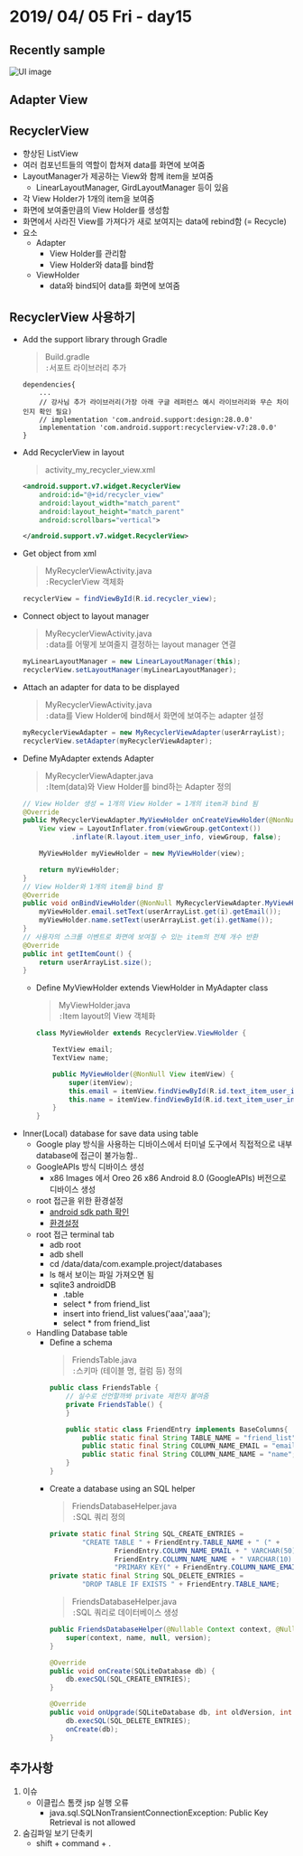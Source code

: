 # 2019/ 04/ 05 Fri - day15
## Recently sample
![UI image](https://github.com/pby2017/study-android-basic-itbank/blob/master/README_image/day15.gif)
## Adapter View
## RecyclerView
* 향상된 ListView
* 여러 컴포넌트들의 역할이 합쳐져 data를 화면에 보여줌
* LayoutManager가 제공하는 View와 함께 item을 보여줌
  * LinearLayoutManager, GirdLayoutManager 등이 있음
* 각 View Holder가 1개의 item을 보여줌
* 화면에 보여줄만큼의 View Holder를 생성함
* 화면에서 사라진 View를 가져다가 새로 보여지는 data에 rebind함 (= Recycle)
* 요소
  * Adapter
    * View Holder를 관리함
    * View Holder와 data를 bind함
  * ViewHolder
    * data와 bind되어 data를 화면에 보여줌
## RecyclerView 사용하기
* Add the support library through Gradle
    > Build.gradle  
    > ```:```서포트 라이브러리 추가
    ```
    dependencies{
        ...
        // 강사님 추가 라이브러리(가장 아래 구글 레퍼런스 예시 라이브러리와 무슨 차이인지 확인 필요) 
        // implementation 'com.android.support:design:28.0.0'
        implementation 'com.android.support:recyclerview-v7:28.0.0'
    }
    ```
* Add RecyclerView in layout
    > activity_my_recycler_view.xml  
    ```xml
    <android.support.v7.widget.RecyclerView
        android:id="@+id/recycler_view"
        android:layout_width="match_parent"
        android:layout_height="match_parent"
        android:scrollbars="vertical">

    </android.support.v7.widget.RecyclerView>
    ```
* Get object from xml
    > MyRecyclerViewActivity.java  
    > ```:```RecyclerView 객체화
    ```java
    recyclerView = findViewById(R.id.recycler_view);
    ```
* Connect object to layout manager
    > MyRecyclerViewActivity.java  
    > ```:```data를 어떻게 보여줄지 결정하는 layout manager 연결
    ```java
    myLinearLayoutManager = new LinearLayoutManager(this);
    recyclerView.setLayoutManager(myLinearLayoutManager);
    ```
* Attach an adapter for data to be displayed
    > MyRecyclerViewActivity.java  
    > ```:```data를 View Holder에 bind해서 화면에 보여주는 adapter 설정
    ```java
    myRecyclerViewAdapter = new MyRecyclerViewAdapter(userArrayList);
    recyclerView.setAdapter(myRecyclerViewAdapter);
    ```
* Define MyAdapter extends Adapter
    > MyRecyclerViewAdapter.java  
    > ```:```Item(data)와 View Holder를 bind하는 Adapter 정의
    ```java
    // View Holder 생성 = 1개의 View Holder = 1개의 item과 bind 됨
    @Override
    public MyRecyclerViewAdapter.MyViewHolder onCreateViewHolder(@NonNull ViewGroup viewGroup, int i) {
        View view = LayoutInflater.from(viewGroup.getContext())
                .inflate(R.layout.item_user_info, viewGroup, false);

        MyViewHolder myViewHolder = new MyViewHolder(view);

        return myViewHolder;
    }
    // View Holder와 1개의 item을 bind 함
    @Override
    public void onBindViewHolder(@NonNull MyRecyclerViewAdapter.MyViewHolder myViewHolder, int i) {
        myViewHolder.email.setText(userArrayList.get(i).getEmail());
        myViewHolder.name.setText(userArrayList.get(i).getName());
    }
    // 사용자의 스크롤 이벤트로 화면에 보여질 수 있는 item의 전체 개수 반환
    @Override
    public int getItemCount() {
        return userArrayList.size();
    }
    ```
    * Define MyViewHolder extends ViewHolder in MyAdapter class
        > MyViewHolder.java  
        > ```:```Item layout의 View 객체화
        ```java
        class MyViewHolder extends RecyclerView.ViewHolder {

            TextView email;
            TextView name;

            public MyViewHolder(@NonNull View itemView) {
                super(itemView);
                this.email = itemView.findViewById(R.id.text_item_user_info_email);
                this.name = itemView.findViewById(R.id.text_item_user_info_name);
            }
        }
        ```
* Inner(Local) database for save data using table
    * Google play 방식을 사용하는 디바이스에서 터미널 도구에서 직접적으로 내부 database에 접근이 불가능함..
    * GoogleAPIs 방식 디바이스 생성
        * x86 Images 에서 Oreo 26 x86 Android 8.0 (GoogleAPIs) 버전으로 디바이스 생성
    * root 접근을 위한 환경설정
        * [android sdk path 확인](http://snowdeer.github.io/android/2017/03/29/mac-path-config-for-android-sdk/)
        * [환경설정](https://rootzwiki.com/topic/12077-guideroot-root-on-mac-using-adb-method/)
    * root 접근 terminal tab
        * adb root
        * adb shell
        * cd /data/data/com.example.project/databases
        * ls 해서 보이는 파일 가져오면 됨
        * sqlite3 androidDB 
            * .table
            * select * from friend_list
            * insert into friend_list values('aaa','aaa');
            * select * from friend_list
    * Handling Database table
        * Define a schema
            > FriendsTable.java  
            > ```:```스키마 (테이블 명, 컬럼 등) 정의
            ```java
            public class FriendsTable {
                // 실수로 선언할까봐 private 제한자 붙여줌
                private FriendsTable() {
                }

                public static class FriendEntry implements BaseColumns{
                    public static final String TABLE_NAME = "friend_list";
                    public static final String COLUMN_NAME_EMAIL = "email";
                    public static final String COLUMN_NAME_NAME = "name";
                }
            }
            ```
        * Create a database using an SQL helper
            > FriendsDatabaseHelper.java  
            > ```:```SQL 쿼리 정의
            ```java
            private static final String SQL_CREATE_ENTRIES =
                    "CREATE TABLE " + FriendEntry.TABLE_NAME + " (" +
                            FriendEntry.COLUMN_NAME_EMAIL + " VARCHAR(50) not null," +
                            FriendEntry.COLUMN_NAME_NAME + " VARCHAR(10) not null," +
                            "PRIMARY KEY(" + FriendEntry.COLUMN_NAME_EMAIL + "));";
            private static final String SQL_DELETE_ENTRIES =
                    "DROP TABLE IF EXISTS " + FriendEntry.TABLE_NAME;
            ```
            > FriendsDatabaseHelper.java  
            > ```:```SQL 쿼리로 데이터베이스 생성
            ```java
            public FriendsDatabaseHelper(@Nullable Context context, @Nullable String name, int version) {
                super(context, name, null, version);
            }

            @Override
            public void onCreate(SQLiteDatabase db) {
                db.execSQL(SQL_CREATE_ENTRIES);
            }

            @Override
            public void onUpgrade(SQLiteDatabase db, int oldVersion, int newVersion) {
                db.execSQL(SQL_DELETE_ENTRIES);
                onCreate(db);
            }
            ```
## 추가사항
1. 이슈
   * 이클립스 톰캣 jsp 실행 오류
     * java.sql.SQLNonTransientConnectionException: Public Key Retrieval is not allowed
2. 숨김파일 보기 단축키
    * shift + command + .